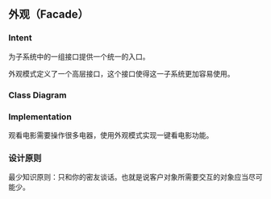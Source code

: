 ## 外观（Facade）

### Intent

为子系统中的一组接口提供一个统一的入口。

外观模式定义了一个高层接口，这个接口使得这一子系统更加容易使用。

### Class Diagram



### Implementation

观看电影需要操作很多电器，使用外观模式实现一键看电影功能。

### 设计原则

最少知识原则：只和你的密友谈话。也就是说客户对象所需要交互的对象应当尽可能少。